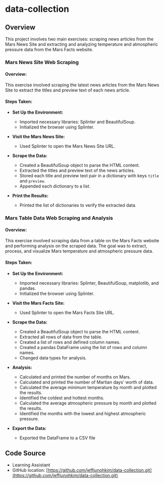 # data-collection

## Overview

This project involves two main exercises: scraping news articles from the Mars News Site and extracting and analyzing temperature and atmospheric pressure data from the Mars Facts website.

### Mars News Site Web Scraping

#### Overview:
This exercise involved scraping the latest news articles from the Mars News Site to extract the titles and preview text of each news article.

#### Steps Taken:

- **Set Up the Environment:**
  - Imported necessary libraries: Splinter and BeautifulSoup.
  - Initialized the browser using Splinter.

- **Visit the Mars News Site:**
  - Used Splinter to open the Mars News Site URL.

- **Scrape the Data:**
  - Created a BeautifulSoup object to parse the HTML content.
  - Extracted the titles and preview text of the news articles.
  - Stored each title and preview text pair in a dictionary with keys `title` and `preview`.
  - Appended each dictionary to a list.

- **Print the Results:**
  - Printed the list of dictionaries to verify the extracted data.

### Mars Table Data Web Scraping and Analysis

#### Overview:
This exercise involved scraping data from a table on the Mars Facts website and performing analysis on the scraped data. The goal was to extract, process, and visualize Mars temperature and atmospheric pressure data.

#### Steps Taken:

- **Set Up the Environment:**
  - Imported necessary libraries: Splinter, BeautifulSoup, matplotlib, and pandas.
  - Initialized the browser using Splinter.

- **Visit the Mars Facts Site:**
  - Used Splinter to open the Mars Facts Site URL.

- **Scrape the Data:**
  - Created a BeautifulSoup object to parse the HTML content.
  - Extracted all rows of data from the table.
  - Created a list of rows and defined column names.
  - Created a pandas DataFrame using the list of rows and column names.
  - Changed data types for analysis.

- **Analysis:**
  - Calculated and printed the number of months on Mars.
  - Calculated and printed the number of Martian days' worth of data.
  - Calculated the average minimum temperature by month and plotted the results.
  - Identified the coldest and hottest months.
  - Calculated the average atmospheric pressure by month and plotted the results.
  - Identified the months with the lowest and highest atmospheric pressure.

- **Export the Data:**
  - Exported the DataFrame to a CSV file

## Code Source
- Learning Assistant
- GitHub location: [https://github.com/jeffjunohkim/data-collection.git](https://github.com/jeffjunohkim/data-collection.git)
